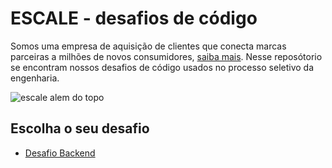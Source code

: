 # ESCALE - desafios de código

Somos uma empresa de aquisição de clientes que conecta marcas parceiras a milhões de novos consumidores, [saiba mais](https://escale.com.br/). 
Nesse reposótorio se encontram nossos desafios de código usados no processo seletivo da engenharia.

![escale alem do topo](https://media-exp3.licdn.com/dms/image/C4D1BAQEMO_FaILQi9Q/company-background_10000/0/1615415890625?e=1625778000&v=beta&t=2ceZ-TsHhLyg-DocRJRSIl1RO_yVMujO2Gbh-uFRTp8)


## Escolha o seu desafio
- [Desafio Backend](backend/README.md)
